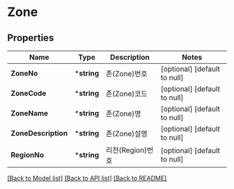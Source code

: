 # Zone

## Properties
Name | Type | Description | Notes
------------ | ------------- | ------------- | -------------
**ZoneNo** | ***string** | 존(Zone)번호 | [optional] [default to null]
**ZoneCode** | ***string** | 존(Zone)코드 | [optional] [default to null]
**ZoneName** | ***string** | 존(Zone)명 | [optional] [default to null]
**ZoneDescription** | ***string** | 존(Zone)설명 | [optional] [default to null]
**RegionNo** | ***string** | 리전(Region)번호 | [optional] [default to null]

[[Back to Model list]](../README.md#documentation-for-models) [[Back to API list]](../README.md#documentation-for-api-endpoints) [[Back to README]](../README.md)


